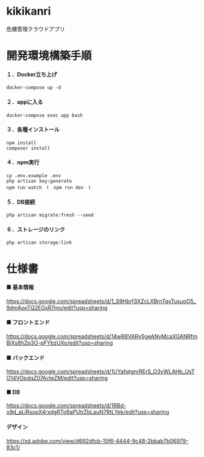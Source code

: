 # kikikanri
危機管理クラウドアプリ



# 開発環境構築手順
#### １．Docker立ち上げ
```
docker-compose up -d
```

#### ２．appに入る
```
docker-compose exec app bash
```

#### ３．各種インストール
```
npm install
composer install
```

#### ４．npm実行
```
cp .env.example .env
php artisan key:generate
npm run watch　(　npm run dev　)
```

#### ５．DB接続
```
php artisan migrate:fresh --seed
```

#### ６．ストレージのリンク
```
php artisan storage:link
```



# 仕様書
#### ■ 基本情報
https://docs.google.com/spreadsheets/d/1_S9Hbrf3XZcLXBrnTqxTusuoO5_9dmAooTQ2EGsR7mo/edit?usp=sharing

#### ■ フロントエンド
https://docs.google.com/spreadsheets/d/14wR8VARy5geANyMcaXGANRfmBjXs8hZp3O-pFYbzUXo/edit?usp=sharing

#### ■ バックエンド
https://docs.google.com/spreadsheets/d/1UYafqtgnrRErS_O3vWLAHb_UsTO14VOpdqZ07ActeZM/edit?usp=sharing

#### ■ DB
https://docs.google.com/spreadsheets/d/1RBd-o9d_aLiRsopX4rxdgRTo9aPUtrZbLauN7RtLYek/edit?usp=sharing

#### デザイン
https://xd.adobe.com/view/d692dfcb-15f6-4444-9c48-2bbab7b06979-83c1/
